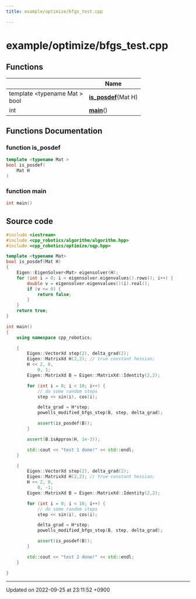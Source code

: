 ```yaml
---
title: example/optimize/bfgs_test.cpp

---
```


# example/optimize/bfgs_test.cpp



## Functions

|                | Name           |
| -------------- | -------------- |
| template <typename Mat \> <br>bool | **[is_posdef](/cpp_robotics_core/doxybook/Files/bfgs__test_8cpp/#function-is-posdef)**(Mat H) |
| int | **[main](/cpp_robotics_core/doxybook/Files/bfgs__test_8cpp/#function-main)**() |


## Functions Documentation

### function is_posdef

```cpp
template <typename Mat >
bool is_posdef(
    Mat H
)
```


### function main

```cpp
int main()
```




## Source code

```cpp
#include <iostream>
#include <cpp_robotics/algorithm/algorithm.hpp>
#include <cpp_robotics/optimize/sqp.hpp>

template <typename Mat>
bool is_posdef(Mat H)
{
    Eigen::EigenSolver<Mat> eigensolver(H);
    for (int i = 0; i < eigensolver.eigenvalues().rows(); i++) {
        double v = eigensolver.eigenvalues()(i).real();
        if (v <= 0) {
            return false;
        }
    }
    return true;
}

int main()
{
    using namespace cpp_robotics;

    {
        Eigen::VectorXd step(2), delta_grad(2);
        Eigen::MatrixXd H(2,2); // true constant hessian;
        H << 2, 0,
            0, 1;
        Eigen::MatrixXd B = Eigen::MatrixXd::Identity(2,2);

        for (int i = 0; i < 10; i++) {
            // do some random steps
            step << sin(i), cos(i);

            delta_grad = H*step;
            powells_modified_bfgs_step(B, step, delta_grad);

            assert(is_posdef(B));
        }

        assert(B.isApprox(H, 1e-3));

        std::cout << "test 1 done!" << std::endl;
    }

    {
        Eigen::VectorXd step(2), delta_grad(2);
        Eigen::MatrixXd H(2,2); // true constant hessian;
        H << 2, 0,
            0, -1;
        Eigen::MatrixXd B = Eigen::MatrixXd::Identity(2,2);

        for (int i = 0; i < 10; i++) {
            // do some random steps
            step << sin(i), cos(i);

            delta_grad = H*step;
            powells_modified_bfgs_step(B, step, delta_grad);

            assert(is_posdef(B));
        }

        std::cout << "test 2 done!" << std::endl;
    }

}
```


-------------------------------

Updated on 2022-09-25 at 23:11:52 +0900
